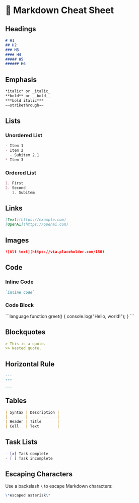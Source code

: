 
# 📘 Markdown Cheat Sheet

## Headings
```md
# H1
## H2
### H3
#### H4
##### H5
###### H6
```

## Emphasis
```md
*italic* or _italic_  
**bold** or __bold__  
***bold italic***  
~~strikethrough~~
```

## Lists

### Unordered List
```md
- Item 1
- Item 2
  - Subitem 2.1
* Item 3
```

### Ordered List
```md
1. First
2. Second
   1. Subitem
```

## Links
```md
[Text](https://example.com)
[OpenAI](https://openai.com)
```

## Images
```md
![Alt text](https://via.placeholder.com/150)
```

## Code

### Inline Code
```md
`inline code`
```

### Code Block
\`\`\`language
function greet() {
  console.log("Hello, world!");
}
\`\`\`

## Blockquotes
```md
> This is a quote.
>> Nested quote.
```

## Horizontal Rule
```md
---
***
___
```

## Tables
```md
| Syntax | Description |
|--------|-------------|
| Header | Title       |
| Cell   | Text        |
```

## Task Lists
```md
- [x] Task complete
- [ ] Task incomplete
```

## Escaping Characters
Use a backslash `\` to escape Markdown characters:
```md
\*escaped asterisk\*
```
